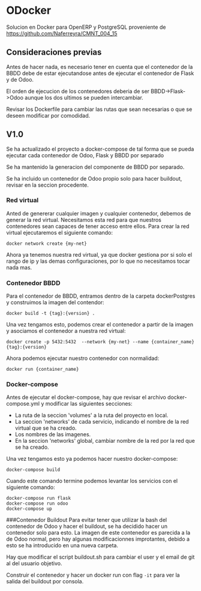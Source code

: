 # ODocker
Solucion en Docker para OpenERP y PostgreSQL proveniente de https://github.com/Naferreyra/CMNT_004_15
## Consideraciones previas
Antes de hacer nada, es necesario tener en cuenta que el contenedor de la BBDD debe de estar ejecutandose antes de ejecutar el contenedor de Flask y de Odoo.

El orden de ejecucion de los contenedores deberia de ser BBDD->Flask->Odoo aunque los dos ultimos se pueden intercambiar.

Revisar los Dockerfile para cambiar las rutas que sean necesarias o que se deseen modificar por comodidad. 
## V1.0
Se ha actualizado el proyecto a docker-compose de tal forma que se pueda ejecutar cada contenedor de Odoo, Flask y BBDD por separado

Se ha mantenido la generacion del componente de BBDD por separado.

Se ha incluido un contenedor de Odoo propio solo para hacer buildout, revisar en la seccion procedente.

### Red virtual
Anted de genererar cualquier imagen y cualquier contenedor, debemos de generar la red virtual. Necesitamos esta red para que nuestros contenedores sean capaces de tener acceso entre ellos. Para crear la red virtual ejecutaremos el siguiente comando:
```commandline
docker network create {my-net}
```
Ahora ya tenemos nuestra red virtual, ya que docker gestiona por si solo el rango de ip y las demas configuraciones, 
por lo que no necesitamos tocar nada mas.
### Contenedor BBDD
Para el contenedor de BBDD, entramos dentro de la carpeta dockerPostgres y construimos la imagen del contendor:
```commandline
docker build -t {tag}:{version} .
```
Una vez tengamos esto, podemos crear el contenedor a partir de la imagen y asociamos el contenedor a nuestra red virtual:
```commandline
docker create -p 5432:5432  --network {my-net} --name {container_name} {tag}:{version}
```
Ahora podemos ejecutar nuestro contenedor con normalidad:
```commandline
docker run {container_name}
```
### Docker-compose
Antes de ejecutar el docker-compose, hay que revisar el archivo docker-compose.yml y modificar las siguientes secciones:
- La ruta de la seccion 'volumes' a la ruta del proyecto en local.
- La seccion 'networks' de cada servicio, indicando el nombre de la red virtual que se ha creado.
- Los nombres de las imagenes.
- En la seccion 'networks' global, cambiar nombre de la red por la red que se ha creado.

Una vez tengamos esto ya podemos hacer nuestro docker-compose:
```commandline
docker-compose build
```
Cuando este comando termine podemos levantar los servicios con el siguiente comando:
```commandline
docker-compose run flask
docker-compose run odoo
docker-compose up
```
###Contenedor Buildout
Para evitar tener que utilizar la bash del contenedor de Odoo y hacer el buildout, se ha decidido hacer un contenedor solo para esto.
La imagen de este contenedor es parecida a la de Odoo normal, pero hay algunas modificacionnes improtantes, debido a esto se ha introducido 
en una nueva carpeta.
 
Hay que modificar el script buildout.sh para cambiar el user y el email de git al del usuario objetivo.

Construir el contenedor y hacer un docker run con flag `-it` para ver la salida del buildout por consola. 